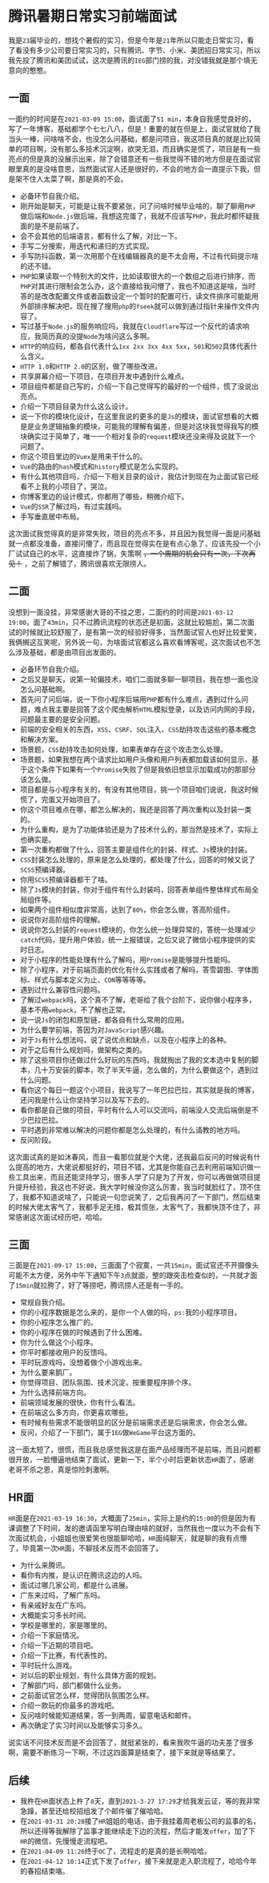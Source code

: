 # 腾讯暑期日常实习前端面试
我是`23`届毕业的，想找个暑假的实习，但是今年是`21`年所以只能走日常实习，看了看没有多少公司要日常实习的，只有腾讯、字节、小米、美团招日常实习，所以我先投了腾讯和美团试试，这次是腾讯的`IEG`部门捞的我，对没错我就是那个填无意向的憨憨。

## 一面
一面约的时间是在`2021-03-09 15:00`，面试面了`51 min`，本身自我感觉良好的，写了一年博客，基础都学个七七八八，但是！重要的就在但是上，面试官就给了我当头一棒，问啥啥不会，也没怎么问基础，都是问项目，我这项目真的就是比较简单的项目啊，没有那么多技术沉淀啊，欲哭无泪，而且确实是慌了，项目是有一些亮点的但是真的没展示出来，除了会错意还有一些我觉得不错的地方但是在面试官眼里真的是没啥意思，当然面试官人还是很好的，不会的地方会一直提示下我，但是架不住人太菜了啊，那是真的不会。

* 必备环节自我介绍。
* 刚开始是聊天，可能是让我不要紧张，问了问啥时候毕业啥的，聊了聊用`PHP`做后端和`Node.js`做后端，我想这完蛋了，我就不应该写`PHP`，我此时都怀疑我面的是不是前端了。
* 会不会其他的后端语言，都有什么了解，对比一下。
* 手写二分搜索，用迭代和递归的方式实现。
* 手写防抖函数，第一次用那个在线编辑器真的是不太会用，不过有代码提示啥的还不错。
* `PHP`如果读取一个特别大的文件，比如读取很大的一个数组之后进行排序，而`PHP`对其进行限制会怎么办，这个直接给我问懵了，我也不知道这是啥，当时答的是改改配置文件或者函数设定一个暂时的配置可行，读文件排序可能能用外部排序解决吧，现在搜了搜用`php`的`fseek`就可以做到通过指针来操作文件内容了。
* 写过基于`Node.js`的服务响应吗，我就在`Cloudflare`写过一个反代的请求响应，我简历真的没提`Node`为啥问这么多啊。
* `HTTP`的响应码，都各自代表什么`1xx 2xx 3xx 4xx 5xx`，`501`和`502`具体代表什么含义。
* `HTTP 1.0`和`HTTP 2.0`的区别，做了哪些改进。
* 共享屏幕介绍一下项目，在项目开发中遇到什么难点。
* 项目组件都是自己写的，介绍一下自己觉得写的最好的一个组件，慌了没说出亮点。
* 介绍一下项目目录为什么这么设计。
* 说一下你的模块化设计，在这里我说的更多的是`Js`的模块，面试官想看的大概是是业务逻辑抽象的模块，可能我的理解有偏差，但是对这块我觉得我写的模块确实过于简单了，唯一一个相对复杂的`request`模块还没来得及说就下一个问题了。
* 你这个项目里边的`Vuex`是用来干什么的。
* `Vue`的路由的`hash`模式和`history`模式是怎么实现的。
* 有什么其他项目吗，介绍一下相关目录的设计，我估计到现在为止面试官已经看不上我的小项目了，哭泣。
* 你博客里边的设计模式，你都用了哪些，稍微介绍下。
* `Vue`的`SSR`了解过吗，有过实践吗。
* 手写垂直居中布局。

这次面试我觉得真的是非常失败，项目的亮点不多，并且因为我觉得一面是问基础就一点都没准备，直接问懵了，而且现在觉得实在是有点心急了，应该先投一个小厂试试自己的水平，这直接炸了锅，失策啊 ~~，一个周期的机会只有一次，下次再见！~~  ，之前了解错了，腾讯很喜欢无限捞人。

## 二面
没想到一面没挂，非常感谢大哥的不挂之恩，二面约的时间是`2021-03-12 19:00`，面了`43min`，只不过腾讯流程的状态还是初面，这就比较尴尬，第二次面试的时候就比较舒服了，是有第一次的经验好得多，当然面试官人也好比较爱笑，我俩搁这互笑呢，另外说一句，为啥面试官都这么喜欢看博客呢，这次面试也不怎么涉及基础，都是由项目出发面的。

* 必备环节自我介绍。
* 之后又是聊天，说第一轮偏技术，咱们二面就多聊一聊项目，我在想一面也没怎么问基础啊。
* 首先问了问后端，说一下你小程序后端用`PHP`都有什么难点，遇到过什么问题，难点我主要是回答了这个爬虫解析`HTML`模拟登录，以及访问内网的手段，问题最主要的是安全问题。
* 前端的安全相关的东西，`XSS`、`CSRF`、`SQL`注入、`CSS`劫持攻击这些的基本概念和解决方案。
* 场景题，`CSS`劫持攻击如何处理，如果表单存在这个攻击怎么处理。
* 场景题，如果我想在两个请求比如用户头像和用户列表都加载该如何显示，基于这个条件下如果有一个`Promise`失败了但是我依旧想显示加载成功的那部分该怎么做。
* 项目都是与小程序有关的，有没有其他项目，挑一个项目咱们说说，我这时候慌了，完蛋又开始项目了。
* 你这个项目难点在哪，都怎么解决的，我还是回答了两次重构以及封装一类的。
* 为什么重构，是为了功能体验还是为了技术什么的，那当然是技术了，实际上也确实是。
* 第一次重构都做了什么，回答主要是组件化的封装、样式、`Js`模块的封装。
* `CSS`封装怎么处理的，原来是怎么处理的，都处理了什么，回答的时候又说了`SCSS`预编译器。
* 你用`SCSS`预编译器都干了啥。
* 除了`Js`模块的封装，你对于组件有什么封装吗，回答表单组件整体样式布局全局组件等。
* 如果两个组件相似度非常高，达到了`80%`，你会怎么做，答高阶组件。
* 说说你对高阶组件的理解。
* 说说你怎么封装的`request`模块的，你怎么统一处理异常的，答统一处理减少`catch`代码，提升用户体验，统一上报错误，之后又说了微信小程序提供的实时日志。
* 对于小程序的性能处理有什么了解吗，用`Promise`是能够提升性能吗。
* 除了小程序，对于前端页面的优化有什么实践或者了解吗，答雪碧图、字体图标、样式与脚本定义为止、`CDN`等等等等。
* 遇到过什么兼容性问题吗。
* 了解过`webpack`吗，这个真不了解，老哥给了我个台阶下，说你做小程序多，基本不用`webpack`，不了解也正常。
* 说一说`Js`的闭包和原型链，都各自有什么常用的应用。
* 为什么要学前端，答因为对`JavaScript`感兴趣。
* 对于`Js`有什么想法吗，说了说优点和缺点，以及在小程序上的各种。
* 对于之后有什么规划吗，做架构之类的。
* 除了这些项目你还做过什么好玩的东西吗，我就掏出了我的文本选中复制的脚本，几十万安装的脚本，吹了半天牛逼，怎么做的，为什么要做这个，遇到过什么问题。
* 看你这个每日一题这个小项目，我说写了一年巴拉巴拉，其实就是我的博客，还问我是什么让你坚持学习以及写下去的。
* 看你都是自己做的项目，平时有什么人可以交流吗，前端没人交流后端倒是不少巴拉巴拉。
* 平时遇到非常难以解决的问题你都是怎么处理的，有什么请教的地方吗。
* 反问阶段。

这次面试真的是如沐春风，而且一看那位就是个大佬，还我最后反问的时候说有什么提高的地方，大佬说都挺好的，项目不错，尤其是你能自己去利用前端知识做一些工具出来，而且还能坚持学习，很多人学了只是为了开发，你可以再做做项目提升提升经验，我这也不好说，我大学时候没你这么厉害，我当时就脸红了，顶不住了，我都不知道说啥了，只能说一句您说笑了，之后我再问了一下部门，然后结束的时候大佬太客气了，我都手足无措，极其慌张，太客气了，我都快顶不住了，非常感谢这次面试经历吧，哈哈。

## 三面
三面是在`2021-09-17 15:00`，三面面了个寂寞，一共`15min`，面试官还不开摄像头可能不太方便，另外中午下通知下午`3`点就面，整的跟突击检查似的，一共就才面了`15min`就拉胯了，好了等捞吧，腾讯捞人还是有一手的。
* 常规自我介绍。
* 你的小程序数据是怎么来的，是你一个人做的吗，`ps:`我的小程序项目。
* 你的小程序怎么推广的。
* 你的小程序在做的时候遇到了什么困难。
* 你为什么做这个小程序。
* 你平时都接收用户的反馈吗。
* 平时玩游戏吗，没想着做个小游戏出来。
* 为什么要来鹅厂。
* 你觉得项目、团队氛围、技术沉淀，按重要程序排个序。
* 为什么选择前端方向。
* 前端领域发展的很快，你有什么看法。
* 在前端这么多方向，你更喜欢哪些。
* 有时候有些需求不能很明显的区分是前端需求还是后端需求，你会怎么做。
* 反问，介绍了一下部门，属于`IEG`做`WeGame`平台这方面的。

这一面太短了，很慌，而且我总感觉我这是在面产品经理而不是前端，而且问题都很开放，一脸懵逼地结束了面试，更新一下，半个小时后更新状态`HR`面了，感谢老哥不杀之恩，真是惊险刺激啊。

## HR面
`HR`面是在`2021-03-19 16:30`，大概面了`25min`，实际上是约的`15:00`的但是因为有课调整了下时间，发的邀请函里写明白理由啥的就好，当然我也一度以为不会有下次面试机会，小姐姐也很爱笑也很能聊哈哈，`HR`面纯聊天，就是聊的我有点懵了，毕竟第一次`HR`面，不聊技术反而不会回答了。
* 为什么来腾讯。
* 看你有内推，是认识在腾讯这边的人吗。
* 面试过哪几家公司，都是什么进展。
* 广东来过吗，了解广东吗。
* 有亲戚好友在广东吗。
* 大概能实习多长时间。
* 学校是哪里的，家是哪里的。
* 介绍一下家庭情况。
* 介绍一下近期的项目吧。
* 介绍一下比赛，有代表性的。
* 平时玩什么游戏。
* 对以后的职业规划，有什么具体方面的规划。
* 了解部门吗，部门都做什么业务。
* 之前面试官怎么样，觉得团队氛围怎么样。
* 介绍一款玩的你最多的游戏吧。
* 反问啥时候能知道结果，答一到两周，留意电话和邮件。
* 再次确定了实习时间以及能够实习多久。

说实话不问技术反而是不会回答了，就挺紧张的，看来我吹牛逼的功夫差了很多啊，需要不断练习一下啊，不过这四面算是结束了，接下来就是等结果了。

## 后续
* 我杵在`HR`面状态上杵了`8`天，直到`2021-3-27 17:29`才给我发云证，等的我非常急躁，甚至还给校招组发了个邮件催了催哈哈。
* 在`2021-03-31 20:28`接了`HR`姐姐的电话，由于我挂着周老板公司的监事的名，所以还得等我解除了监事才能继续走下边的流程，然后才能发`offer`，加了下`HR`的微信，先慢慢走流程吧。
* 在`2021-04-09 11:26`终于`OC`了，流程走的是真的是长啊哈哈。
* 在`2021-04-12 10:14`正式下发了`offer`，接下来就是走入职流程了，哈哈今年的春招结束咯。